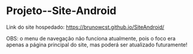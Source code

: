 # Projeto--Site-Android
 
 
 Link do site hospedado: https://brunowcst.github.io/SiteAndroid/
 
 OBS: o menu de navegação não funciona atualmente, pois o foco era apenas a página principal do site, mas poderá ser atualizado futuramente!
